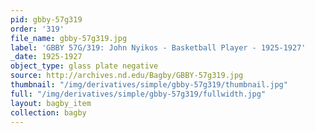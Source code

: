 ```yaml
---
pid: gbby-57g319
order: '319'
file_name: gbby-57g319.jpg
label: 'GBBY 57G/319: John Nyikos - Basketball Player - 1925-1927'
_date: 1925-1927
object_type: glass plate negative
source: http://archives.nd.edu/Bagby/GBBY-57g319.jpg
thumbnail: "/img/derivatives/simple/gbby-57g319/thumbnail.jpg"
full: "/img/derivatives/simple/gbby-57g319/fullwidth.jpg"
layout: bagby_item
collection: bagby
---
```

